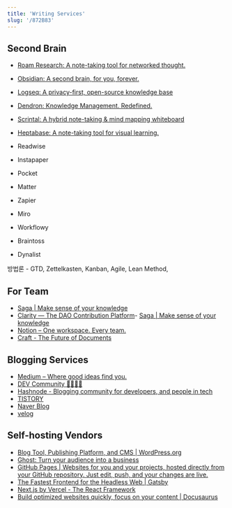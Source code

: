 ```yaml
---
title: 'Writing Services'
slug: '/872B83'
---
```


## Second Brain
- [Roam Research: A note-taking tool for networked thought.](https://roamresearch.com/)
- [Obsidian: A second brain, for you, forever.](https://obsidian.md/)
- [Logseq: A privacy-first, open-source knowledge base](https://logseq.com/)
- [Dendron: Knowledge Management. Redefined.](https://www.dendron.so/)
- [Scrintal: A hybrid note-taking & mind mapping whiteboard](https://www.scrintal.com/)
- [Heptabase: A note-taking tool for visual learning.](https://heptabase.com/)

- Readwise
- Instapaper
- Pocket
- Matter
- Zapier
- Miro
- Workflowy
- Braintoss
- Dynalist

방법론 - GTD, Zettelkasten, Kanban, Agile, Lean Method,

## For Team
- [Saga | Make sense of your knowledge](https://saga.so/)
- [Clarity — The DAO Contribution Platform](https://www.clarity.so/)- [Saga | Make sense of your knowledge](https://saga.so/)
- [Notion – One workspace. Every team.](https://www.notion.so/)
- [Craft - The Future of Documents](https://www.craft.do/)

## Blogging Services
- [Medium – Where good ideas find you.](https://medium.com/)
- [DEV Community 👩‍💻👨‍💻](https://dev.to/)
- [Hashnode - Blogging community for developers, and people in tech](https://hashnode.com/)
- [TISTORY](https://www.tistory.com/)
- [Naver Blog](https://blog.naver.com)
- [velog](https://velog.io/)

## Self-hosting Vendors
- [Blog Tool, Publishing Platform, and CMS | WordPress.org](https://wordpress.org/)
- [Ghost: Turn your audience into a business](https://ghost.org/)
- [GitHub Pages | Websites for you and your projects, hosted directly from your GitHub repository. Just edit, push, and your changes are live.](https://pages.github.com/)
- [The Fastest Frontend for the Headless Web | Gatsby](https://www.gatsbyjs.com/)
- [Next.js by Vercel - The React Framework](https://nextjs.org/)
- [Build optimized websites quickly, focus on your content | Docusaurus](https://docusaurus.io/)